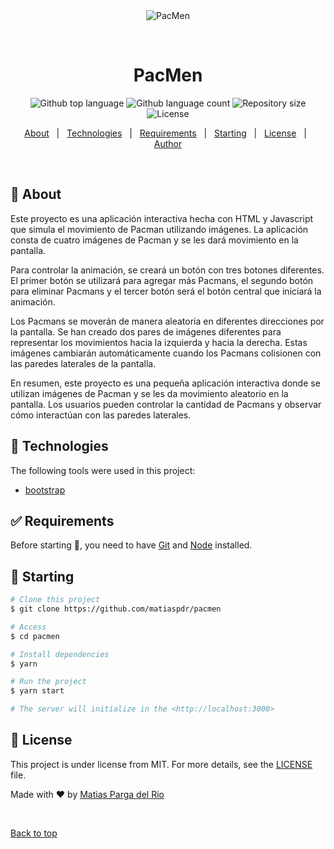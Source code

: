 <div align="center" id="top"> 
  <img src="./.github/app.gif" alt="PacMen" />

  &#xa0;

  <!-- <a href="https://pacmen.netlify.app">Demo</a> -->
</div>

<h1 align="center">PacMen</h1>

<p align="center">
  <img alt="Github top language" src="https://img.shields.io/github/languages/top/{{YOUR_GITHUB_USERNAME}}/pacmen?color=56BEB8">

  <img alt="Github language count" src="https://img.shields.io/github/languages/count/{{YOUR_GITHUB_USERNAME}}/pacmen?color=56BEB8">

  <img alt="Repository size" src="https://img.shields.io/github/repo-size/{{YOUR_GITHUB_USERNAME}}/pacmen?color=56BEB8">

  <img alt="License" src="https://img.shields.io/github/license/{{YOUR_GITHUB_USERNAME}}/pacmen?color=56BEB8">

  <!-- <img alt="Github issues" src="https://img.shields.io/github/issues/{{YOUR_GITHUB_USERNAME}}/pacmen?color=56BEB8" /> -->

  <!-- <img alt="Github forks" src="https://img.shields.io/github/forks/{{YOUR_GITHUB_USERNAME}}/pacmen?color=56BEB8" /> -->

  <!-- <img alt="Github stars" src="https://img.shields.io/github/stars/{{YOUR_GITHUB_USERNAME}}/pacmen?color=56BEB8" /> -->
</p>

<!-- Status -->

<!-- <h4 align="center"> 
	🚧  PacMen 🚀 Under construction...  🚧
</h4> 

<hr> -->

<p align="center">
  <a href="#dart-about">About</a> &#xa0; | &#xa0; 
  <a href="#rocket-technologies">Technologies</a> &#xa0; | &#xa0;
  <a href="#white_check_mark-requirements">Requirements</a> &#xa0; | &#xa0;
  <a href="#checkered_flag-starting">Starting</a> &#xa0; | &#xa0;
  <a href="#memo-license">License</a> &#xa0; | &#xa0;
  <a href="https://github.com/{{YOUR_GITHUB_USERNAME}}" target="_blank">Author</a>
</p>

<br>

## :dart: About ##


Este proyecto es una aplicación interactiva hecha con HTML y Javascript que simula el movimiento de Pacman utilizando imágenes. La aplicación consta de cuatro imágenes de Pacman y se les dará movimiento en la pantalla.

Para controlar la animación, se creará un botón con tres botones diferentes. El primer botón se utilizará para agregar más Pacmans, el segundo botón para eliminar Pacmans y el tercer botón será el botón central que iniciará la animación.

Los Pacmans se moverán de manera aleatoria en diferentes direcciones por la pantalla. Se han creado dos pares de imágenes diferentes para representar los movimientos hacia la izquierda y hacia la derecha. Estas imágenes cambiarán automáticamente cuando los Pacmans colisionen con las paredes laterales de la pantalla.

En resumen, este proyecto es una pequeña aplicación interactiva donde se utilizan imágenes de Pacman y se les da movimiento aleatorio en la pantalla. Los usuarios pueden controlar la cantidad de Pacmans y observar cómo interactúan con las paredes laterales.


## :rocket: Technologies ##

The following tools were used in this project:

- [bootstrap](https://getbootstrap.com/)


## :white_check_mark: Requirements ##

Before starting :checkered_flag:, you need to have [Git](https://git-scm.com) and [Node](https://nodejs.org/en/) installed.

## :checkered_flag: Starting ##

```bash
# Clone this project
$ git clone https://github.com/matiaspdr/pacmen

# Access
$ cd pacmen

# Install dependencies
$ yarn

# Run the project
$ yarn start

# The server will initialize in the <http://localhost:3000>
```

## :memo: License ##

This project is under license from MIT. For more details, see the [LICENSE](LICENSE.md) file.


Made with :heart: by <a href="https://github.com/matiaspdr" target="_blank">Matias Parga del Rio</a>

&#xa0;

<a href="#top">Back to top</a>
